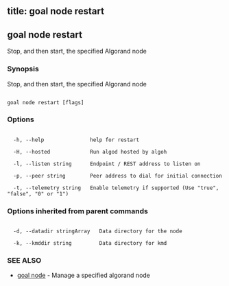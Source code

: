 title: goal node restart
---
## goal node restart



Stop, and then start, the specified Algorand node



### Synopsis



Stop, and then start, the specified Algorand node



```

goal node restart [flags]

```



### Options



```

  -h, --help               help for restart

  -H, --hosted             Run algod hosted by algoh

  -l, --listen string      Endpoint / REST address to listen on

  -p, --peer string        Peer address to dial for initial connection

  -t, --telemetry string   Enable telemetry if supported (Use "true", "false", "0" or "1")

```



### Options inherited from parent commands



```

  -d, --datadir stringArray   Data directory for the node

  -k, --kmddir string         Data directory for kmd

```



### SEE ALSO



* [goal node](../../node/node/)	 - Manage a specified algorand node



